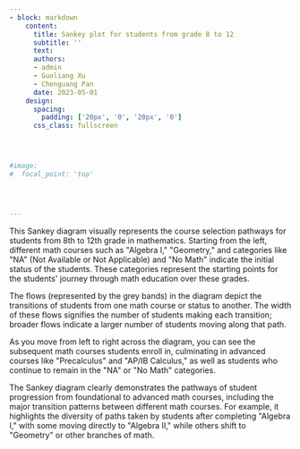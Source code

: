 ```yaml
---
- block: markdown
    content:
      title: Sankey plot for students from grade 8 to 12
      subtitle: ''
      text:
      authors: 
      - admin
      - Guoliang Xu
      - Chenguang Pan
      date: 2023-05-01
    design:
      spacing:
        padding: ['20px', '0', '20px', '0']
      css_class: fullscreen
  



#image:
#  focal_point: 'top'




---
```




<!--more-->



This Sankey diagram visually represents the course selection pathways for students from 8th to 12th grade in mathematics. Starting from the left, different math courses such as "Algebra I," "Geometry," and categories like "NA" (Not Available or Not Applicable) and "No Math" indicate the initial status of the students. These categories represent the starting points for the students' journey through math education over these grades.

The flows (represented by the grey bands) in the diagram depict the transitions of students from one math course or status to another. The width of these flows signifies the number of students making each transition; broader flows indicate a larger number of students moving along that path.

As you move from left to right across the diagram, you can see the subsequent math courses students enroll in, culminating in advanced courses like "Precalculus" and "AP/IB Calculus," as well as students who continue to remain in the "NA" or "No Math" categories.

The Sankey diagram clearly demonstrates the pathways of student progression from foundational to advanced math courses, including the major transition patterns between different math courses. For example, it highlights the diversity of paths taken by students after completing "Algebra I," with some moving directly to "Algebra II," while others shift to "Geometry" or other branches of math.


